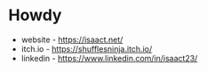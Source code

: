 # Howdy

* website - https://isaact.net/
* itch.io - https://shufflesninja.itch.io/
* linkedin - https://www.linkedin.com/in/isaact23/
